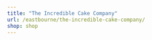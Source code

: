 ```yaml
---
title: "The Incredible Cake Company"
url: /eastbourne/the-incredible-cake-company/
shop: shop
---
```

